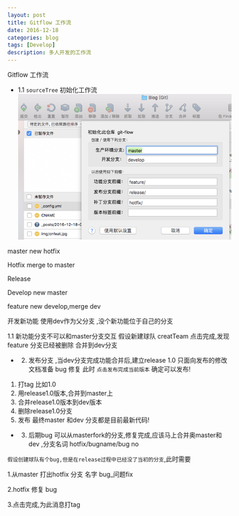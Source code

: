 ```yaml
---
layout: post
title: Gitflow 工作流
date: 2016-12-18
categories: blog
tags: [Develop]
description: 多人开发的工作流
---
```


Gitflow 工作流

*  1.1  `sourceTree` 初始化工作流
![pic](../assets/image/2016/gitflow.png)

 master  		  new  hotfix

 Hotfix  		  merge to  master

 Release  

 Develop  	     new master

feature 		  new  develop,merge  dev

开发新功能 使用dev作为父分支 ,没个新功能位于自己的分支

 1.1 新功能分支不可以和master分支交互
	假设新建球队  creatTeam
	点击完成,发现feature 分支已经被删除
	合并到dev分支

*  2. 发布分支 ,当dev分支完成功能合并后,建立release 1.0 只面向发布的修改 文档准备 bug 修复 
此时  `点击发布完成当前版本`  确定可以发布!

1. 打tag   比如1.0
2. 用release1.0版本,合并到master上 
3. 合并release1.0版本到dev版本 
4. 删除release1.0分支
5. 发布  最终master 和dev 分支都是目前最新代码!


* 3. 后期bug  可以从masterfork的分支,修复完成,应该马上合并奥master和dev ,分支名词 hotfix/bugname/bug no

`假设创建球队有个bug,但是在release过程中已经没了当初的分支`,此时需要

 

1.从master 打出hotfix 分支 名字 bug_问题fix 
 
 2.hotfix 修复 bug
 
 3.点击完成,为此消息打tag

